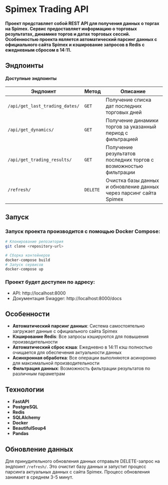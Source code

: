 # Spimex Trading API

#### Проект представляет собой REST API для получения данных о торгах на Spimex. Сервис предоставляет информацию о торговых результатах, динамике торгов и датах торговых сессий. Особенностью проекта является автоматический парсинг данных с официального сайта Spimex и кэширование запросов в Redis с ежедневным сбросом в 14:11.

## Эндпоинты

#### Доступные эндпоинты

| Эндпоинт | Метод | Описание |
|----------|-------|----------|
| `/api/get_last_trading_dates/` | `GET` | Получение списка дат последних торговых дней |
| `/api/get_dynamics/` | `GET` | Получение динамики торгов за указанный период с фильтрацией |
| `/api/get_trading_results/` | `GET` | Получение результатов последних торгов с возможностью фильтрации |
| `/refresh/` | `DELETE` | Очистка базы данных и обновление данных через парсинг сайта Spimex |

## Запуск

### Запуск проекта производится с помощью Docker Compose:

```bash
# Клонирование репозитория
git clone <repository-url>

# Сборка контейнеров
docker-compose build
# Запуск сервисов
docker-compose up
```

### Проект будет доступен по адресу:
- API: http://localhost:8000
- Документация Swagger: http://localhost:8000/docs

## Особенности

- **Автоматический парсинг данных**: Система самостоятельно загружает данные с официального сайта Spimex
- **Кэширование Redis**: Все запросы кэшируются для повышения производительности
- **Автоматический сброс кэша**: Ежедневно в 14:11 кэш полностью очищается для обеспечения актуальности данных
- **Асинхронная обработка**: Все операции выполняются асинхронно для максимальной производительности
- **Фильтрация данных**: Возможность фильтрации результатов по различным параметрам

## Технологии

- **FastAPI**
- **PostgreSQL**
- **Redis**
- **SQLAlchemy**
- **Docker**
- **BeautifulSoup4**
- **Pandas**

## Обновление данных

Для принудительного обновления данных отправьте DELETE-запрос на эндпоинт `/refresh/`. Это очистит базу данных и запустит процесс парсинга актуальных данных с сайта Spimex. Процесс обновления занимает в среднем 3-5 минут.

